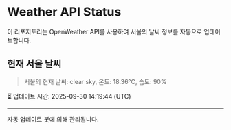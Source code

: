 
# Weather API Status

이 리포지토리는 OpenWeather API를 사용하여 서울의 날씨 정보를 자동으로 업데이트합니다.

## 현재 서울 날씨
> 서울의 현재 날씨: clear sky, 온도: 18.36°C, 습도: 90%

⏳ 업데이트 시간: 2025-09-30 14:19:44 (UTC)

---
자동 업데이트 봇에 의해 관리됩니다.
